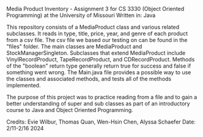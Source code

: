 Media Product Inventory - Assignment 3 for CS 3330 (Object Oriented Programming) at the University of Missouri
Written in: Java

This repository consists of a MediaProduct class and various related subclasses. It reads in type, title, price, year, and genre of each product from a csv file. The csv file we based our testing on can be found in the "files" folder.
The main classes are MediaProduct and StockManagerSingleton. Subclasses that extend MediaProduct include VinylRecordProduct, TapeRecordProduct, and CDRecordProduct.
Methods of the "boolean" return type generally return true for success and false if something went wrong. 
The Main.java file provides a possible way to use the classes and associated methods, and tests all of the methods implemented.

The purpose of this project was to practice reading from a file and to gain a better understanding of super and sub classes as part of an introductory course to Java and Object Oriented Programming.

Credits: Evie Wilbur, Thomas Quan, Wen-Hsin Chen, Alyssa Schaefer
Date: 2/11-2/16 2024
